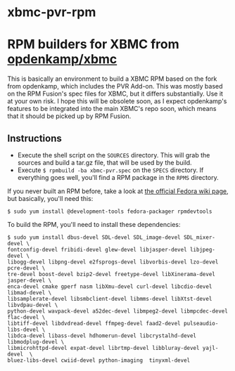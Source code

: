 xbmc-pvr-rpm
============

# RPM builders for XBMC from [opdenkamp/xbmc](https://github.com/opdenkamp/xbmc)

This is basically an environment to build a XBMC RPM based on the fork from opdenkamp, which includes the PVR Add-on. This was mostly based on the RPM Fusion's spec files for XBMC, but it differs substantially. Use it at your own risk. I hope this will be obsolete soon, as I expect opdenkamp's features to be integrated into the main XBMC's repo soon, which means that it should be picked up by RPM Fusion.

## Instructions

 * Execute the shell script on the `SOURCES` directory. This will grab the sources and build a tar.gz file, that will be used by the build.
 * Execute `$ rpmbuild -ba xbmc-pvr.spec` on the `SPECS` directory. If everything goes well, you'll find a RPM package in the `RPMS` directory.

If you never built an RPM before, take a look at [the official Fedora wiki page](http://fedoraproject.org/wiki/How_to_create_an_RPM_package), but basically, you'll need this:

    $ sudo yum install @development-tools fedora-packager rpmdevtools

To build the RPM, you'll need to install these dependencies:

    $ sudo yum install dbus-devel SDL-devel SDL_image-devel SDL_mixer-devel \
    fontconfig-devel fribidi-devel glew-devel libjasper-devel libjpeg-devel \
    libogg-devel libpng-devel e2fsprogs-devel libvorbis-devel lzo-devel pcre-devel \
    tre-devel boost-devel bzip2-devel freetype-devel libXinerama-devel jasper-devel \
    enca-devel cmake gperf nasm libXmu-devel curl-devel libcdio-devel libmad-devel \
    libsamplerate-devel libsmbclient-devel libmms-devel libXtst-devel libvdpau-devel \
    python-devel wavpack-devel a52dec-devel libmpeg2-devel libmpcdec-devel flac-devel \ 
    libtiff-devel libdvdread-devel ffmpeg-devel faad2-devel pulseaudio-libs-devel \
    libdca-devel libass-devel hdhomerun-devel libcrystalhd-devel libmodplug-devel \ 
    libmicrohttpd-devel expat-devel librtmp-devel libbluray-devel yajl-devel  \
    bluez-libs-devel cwiid-devel python-imaging  tinyxml-devel
